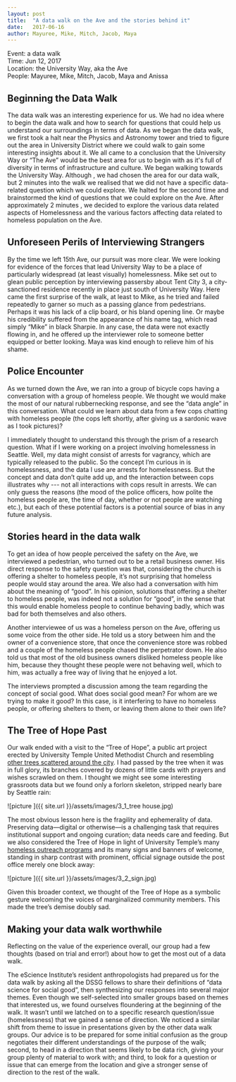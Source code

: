 ```yaml
---
layout: post
title:  "A data walk on the Ave and the stories behind it"
date:   2017-06-16
author: Mayuree, Mike, Mitch, Jacob, Maya
---
```


Event: a data walk  
Time: Jun 12, 2017  
Location: the University Way, aka the Ave  
People: Mayuree, Mike, Mitch, Jacob, Maya and Anissa
 
## Beginning the Data Walk
The data walk was an interesting experience for us. We had no idea where to begin the data walk and how to search for questions that could help us understand our surroundings in terms of data. As we began the data walk, we first took a halt near the Physics and Astronomy tower and tried to figure out the area in University District where we could walk to gain some interesting insights about it. We all came to a conclusion that the University Way or “The Ave” would be the best area for us to begin with as it's full of diversity in terms of infrastructure and culture. We began walking towards the University Way. Although , we had chosen the area for our data walk, but 2 minutes into the walk we realised that we did not have a specific data-related question which we could explore. We halted for the second time and brainstormed the kind of questions that we could explore on the Ave. After approximately 2 minutes , we decided to explore the various data related aspects of Homelessness and the various factors affecting data related to homeless population on the Ave.

## Unforeseen Perils of Interviewing Strangers
By the time we left 15th Ave, our pursuit was more clear. We were looking for evidence of the forces that lead University Way to be a place of particularly widespread (at least visually) homelessness. Mike set out to glean public perception by interviewing passersby about Tent City 3, a city-sanctioned residence recently in place just south of University Way. Here came the first surprise of the walk, at least to Mike, as he tried and failed repeatedly to garner so much as a passing glance from pedestrians. Perhaps it was his lack of a clip board, or his bland opening line. Or maybe his credibility suffered from the appearance of his name tag, which read simply “Mike” in black Sharpie. In any case, the data were not exactly flowing in, and he offered up the interviewer role to someone better equipped or better looking. Maya was kind enough to relieve him of his shame.
 
 
## Police Encounter
As we turned down the Ave, we ran into a group of bicycle cops having a conversation with a group of homeless people. We thought we would make the most of our natural rubbernecking response, and see the “data angle” in this conversation. What could we learn about data from a few cops chatting with homeless people (the cops left shortly, after giving us a sardonic wave as I took pictures)?

I immediately thought to understand this through the prism of a research question. What if I were working on a project involving homelessness in Seattle. Well, my data might consist of arrests for vagrancy, which are typically released to the public. So the concept I’m curious in is homelessness, and the data I use are arrests for homelessness. But the concept and data don’t quite add up, and the interaction between cops illustrates why --- not all interactions with cops result in arrests. We can only guess the reasons (the mood of the police officers, how polite the homeless people are, the time of day, whether or not people are watching etc.), but each of these potential factors is a potential source of bias in any future analysis.

## Stories heard in the data walk
To get an idea of how people perceived the safety on the Ave, we interviewed a pedestrian, who turned out to be a retail business owner. His direct response to the safety question was that, considering the church is offering a shelter to homeless people, it’s not surprising that homeless people would stay around the area. We also had a conversation with him about the meaning of “good”. In his opinion, solutions that offering a shelter to homeless people, was indeed not a solution for “good”, in the sense that this would enable homeless people to continue behaving badly, which was bad for both themselves and also others.

Another interviewee of us was a homeless person on the Ave, offering us some voice from the other side. He told us a story between him and the owner of a convenience store, that once the convenience store was robbed and a couple of the homeless people chased the perpetrator down. He also told us that most of the old business owners disliked homeless people like him, because they thought these people were not behaving well, which to him, was actually a free way of living that he enjoyed a lot.

The interviews prompted a discussion among the team regarding the concept of social good. What does social good mean? For whom are we trying to make it good? In this case, is it interfering to have no homeless people, or offering shelters to them, or leaving them alone to their own life?

## The Tree of Hope Past
Our walk ended with a visit to the “Tree of Hope”, a public art project erected by University Temple United Methodist Church and resembling [other trees scattered around the city](https://www.babble.com/parenting/wishing-tree-seattle-washington-community/). I had passed by the tree when it was in full glory, its branches covered by dozens of little cards with prayers and wishes scrawled on them. I thought we might see some interesting grassroots data but we found only a forlorn skeleton, stripped nearly bare by Seattle rain:

![picture ]({{ site.url }}/assets/images/3_1_tree house.jpg)

The most obvious lesson here is the fragility and ephemerality of data. Preserving data—digital or otherwise—is a challenging task that requires institutional support and ongoing curation; data needs care and feeding. But we also considered the Tree of Hope in light of University Temple’s many [homeless outreach programs](http://www.utemple.org/ministries/outreach-ministries/) and its many signs and banners of welcome, standing in sharp contrast with prominent, official signage outside the post office merely one block away:

![picture ]({{ site.url }}/assets/images/3_2_sign.jpg)

Given this broader context, we thought of the Tree of Hope as a symbolic gesture welcoming the voices of marginalized community members. This made the tree’s demise doubly sad.
 
## Making your data walk worthwhile
Reflecting on the value of the experience overall, our group had a few thoughts (based on trial and error!) about how to get the most out of a data walk.
 
The eScience Institute’s resident anthropologists had prepared us for the data walk by asking all the DSSG fellows to share their definitions of “data science for social good”, then synthesizing our responses into several major themes. Even though we self-selected into smaller groups based on themes that interested us, we found ourselves floundering at the beginning of the walk. It wasn’t until we latched on to a specific research question/issue (homelessness) that we gained a sense of direction. We noticed a similar shift from theme to issue in presentations given by the other data walk groups. Our advice is to be prepared for some initial confusion as the group negotiates their different understandings of the purpose of the walk; second, to head in a direction that seems likely to be data rich, giving your group plenty of material to work with; and third, to look for a question or issue that can emerge from the location and give a stronger sense of direction to the rest of the walk.
